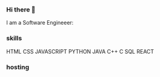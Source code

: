### Hi there 👋
I am a Software Engineeer:

### skills
HTML CSS JAVASCRIPT PYTHON JAVA C++ C SQL REACT 

### hosting
<h1 background="red>FIREBASE</h1>
